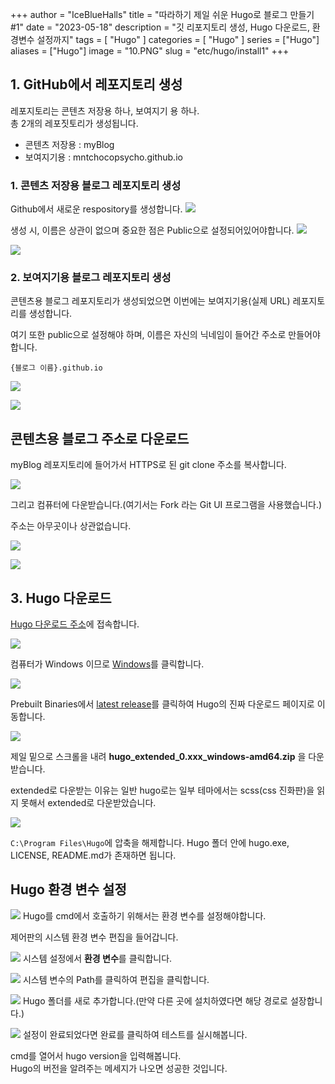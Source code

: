 +++
author = "IceBlueHalls"
title = "따라하기 제일 쉬운 Hugo로 블로그 만들기 #1"
date = "2023-05-18"
description = "깃 리포지토리 생성, Hugo 다운로드, 환경변수 설정까지"
tags = [
    "Hugo"
]
categories = [
    "Hugo"
]
series = ["Hugo"]
aliases = ["Hugo"]
image = "10.PNG"
slug = "etc/hugo/install1"
+++

## 1. GitHub에서 레포지토리 생성
레포지토리는 콘텐츠 저장용 하나, 보여지기 용 하나.  
총 2개의 레포짓토리가 생성됩니다.

* 콘텐츠 저장용 : myBlog
* 보여지기용 : mntchocopsycho.github.io

### 1. 콘텐츠 저장용 블로그 레포지토리 생성
Github에서 새로운 respository를 생성합니다.
![](1.PNG)

생성 시, 이름은 상관이 없으며 중요한 점은 Public으로 설정되어있어야합니다.
![](3.PNG)

![](4.PNG)

### 2. 보여지기용 블로그 레포지토리 생성

콘텐츠용 블로그 레포지토리가 생성되었으면 이번에는 보여지기용(실제 URL) 레포지토리를 생성합니다.  

여기 또한 public으로 설정해야 하며, 이름은 자신의 닉네임이 들어간 주소로 만들어야합니다.

```
{블로그 이름}.github.io
```

![](5.PNG)

![](6.PNG)

## 콘텐츠용 블로그 주소로 다운로드


myBlog 레포지토리에 들어가서 HTTPS로 된 git clone 주소를 복사합니다.

![](7.PNG)

그리고 컴퓨터에 다운받습니다.(여기서는 Fork 라는 Git UI 프로그램을 사용했습니다.)

주소는 아무곳이나 상관없습니다.

![](8.PNG)

![](9.PNG)

## 3. Hugo 다운로드

[Hugo 다운로드 주소](https://gohugo.io/installation/)에 접속합니다.

![](10.PNG)

컴퓨터가 Windows 이므로 [Windows](https://gohugo.io/installation/windows/)를 클릭합니다.

![](11.PNG)


Prebuilt Binaries에서 [latest release](https://github.com/gohugoio/hugo/releases/tag/v0.111.3)를 클릭하여 Hugo의 진짜 다운로드 페이지로 이동합니다.

![](12.PNG)

제일 밑으로 스크롤을 내려 **hugo_extended_0.xxx_windows-amd64.zip** 을 다운받습니다.

extended로 다운받는 이유는 일반 hugo로는 일부 테마에서는 scss(css 진화판)을 읽지 못해서 extended로 다운받았습니다.

![](13.PNG)

`C:\Program Files\Hugo`에 압축을 해제합니다.
Hugo 폴더 안에 hugo.exe, LICENSE, README.md가 존재하면 됩니다.

## Hugo 환경 변수 설정

![](14.PNG)
Hugo를 cmd에서 호출하기 위해서는 환경 변수를 설정해야합니다.

제어판의 시스템 환경 변수 편집을 들어갑니다.

![](15.PNG)
시스템 설정에서 **환경 변수**를 클릭합니다.

![](16.PNG)
시스템 변수의 Path를 클릭하여 편집을 클릭합니다.

![](17.PNG)
Hugo 폴더를 새로 추가합니다.(만약 다른 곳에 설치하였다면 해당 경로로 설장합니다.)

![](18.PNG)
설정이 완료되었다면 완료를 클릭하여 테스트를 실시해봅니다.

cmd를 열어서 hugo version을 입력해봅니다.  
Hugo의 버전을 알려주는 메세지가 나오면 성공한 것입니다.